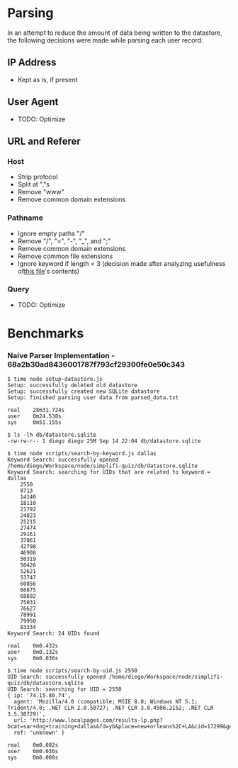 # Parsing

In an attempt to reduce the amount of data being written to the datastore, the following decisions were made while parsing each user record:

## IP Address
- Kept as is, if present

## User Agent
- TODO: Optimize

## URL and Referer 

### Host
- Strip protocol
- Split at "."s
- Remove "www"
- Remove common domain extensions

### Pathname
- Ignore empty paths "/"
- Remove "/", "=", "-", "_", and ";"
- Remove common domain extensions
- Remove common file extensions
- Ignore keyword if length < 3 (decision made after analyzing usefulness of[this file](https://github.com/diegonetto/simplifi-quiz/blob/master/keywords-under-three-characters.txt)'s contents)

### Query
- TODO: Optimize

# Benchmarks

### Naive Parser Implementation - 68a2b30ad8436001787f793cf29300fe0e50c343
    $ time node setup-datastore.js 
    Setup: successfully deleted old datastore
    Setup: successfully created new SQLite datastore
    Setup: finished parsing user data from parsed_data.txt

    real	28m31.724s
    user	0m24.538s
    sys 	0m51.155s

    $ ls -lh db/datastore.sqlite 
    -rw-rw-r-- 1 diego diego 25M Sep 14 22:04 db/datastore.sqlite

    $ time node scripts/search-by-keyword.js dallas
    Keyword Search: successfully opened /home/diego/Workspace/node/simplifi-quiz/db/datastore.sqlite
    Keyword Search: searching for UIDs that are related to keyword = dallas
		2550
		8713
		14140
		18110
		21792
		24823
		25215
		27474
		29161
		37061
		42798
		46908
		50319
		50426
		52621
		53747
		60856
		66875
		68692
		75031
		76627
		78991
		79950
		83334
    Keyword Search: 24 UIDs found

    real	0m0.432s
    user	0m0.132s
    sys    	0m0.036s

    $ time node scripts/search-by-uid.js 2550
    UID Search: successfully opened /home/diego/Workspace/node/simplifi-quiz/db/datastore.sqlite
    UID Search: searching for UID = 2550
    { ip: '74.15.80.74',
      agent: 'Mozilla/4.0 (compatible; MSIE 8.0; Windows NT 5.1; Trident/4.0; .NET CLR 2.0.50727; .NET CLR 3.0.4506.2152; .NET CLR 3.5.30729)',
      url: 'http://www.localpages.com/results-lp.php?bcat=sar+dog+training+dallas&fd=yb&place=new+orleans%2C+LA&cid=17299&geoint=0',
      ref: 'unknown' }

    real	0m0.082s
    user	0m0.036s
    sys    	0m0.008s

